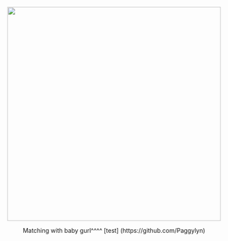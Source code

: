 <p align="center">
    <img width="500" src=https://files.catbox.moe/4hasjq.png
</p>
    
<p align="center">
    Matching with baby gurl^^^^
    [test] (https://github.com/Paggylyn)
</p>

<!--
**softtoyshark/softtoyshark** is a ✨ _special_ ✨ repository because its `README.md` (this file) appears on your GitHub profile.

Here are some ideas to get you started:

- 🔭 I’m currently working on ...
- 🌱 I’m currently learning ...
- 👯 I’m looking to collaborate on ...
- 🤔 I’m looking for help with ...
- 💬 Ask me about ...
- 📫 How to reach me: ...
- 😄 Pronouns: ...
- ⚡ Fun fact: ...
-->
